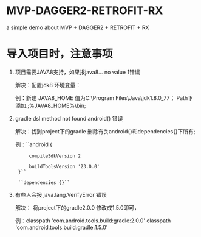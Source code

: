 # MVP-DAGGER2-RETROFIT-RX
a simple demo about MVP + DAGGER2 + RETROFIT + RX

# 导入项目时，注意事项
1. 项目需要JAVA8支持，如果报java8... no value 1错误
    
    解决：配置jdk8 环境变量：
  
    例：新建 JAVA8_HOME 值为C:\Program Files\Java\jdk1.8.0_77；
      Path下添加.;%JAVA8_HOME%\bin;
      
2. gradle dsl method not found android() 错误
    
    解决：找到project下的gradle 删除有关android{}和dependencies{}下所有;

    例：``android {
            
            compileSdkVersion 2
            
            buildToolsVersion '23.0.0'
        }``
    
        ``dependencies {}``
  
3. 有些人会报 java.lang.VerifyError 错误
    
    解决： 将project下的gradle2.0.0 修改成1.5.0即可，
  
    例：classpath 'com.android.tools.build:gradle:2.0.0'
      classpath 'com.android.tools.build:gradle:1.5.0'
      
